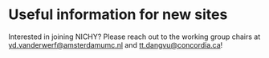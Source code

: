 # Useful information for new sites

Interested in joining NICHY? Please reach out to the working group chairs at yd.vanderwerf@amsterdamumc.nl and tt.dangvu@concordia.ca!
